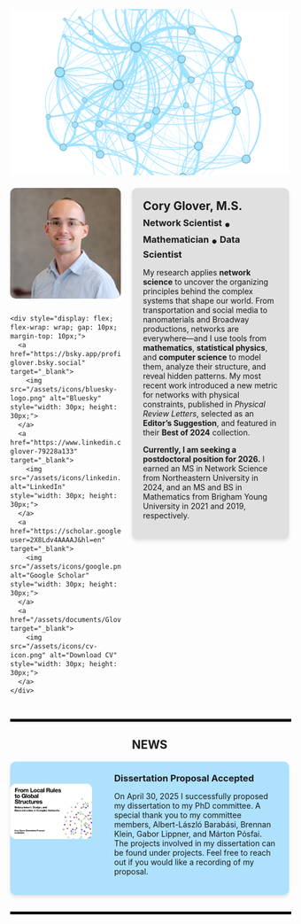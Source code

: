 <div style="width: 100%; text-align: center; margin-bottom: 20px;">
            <img src="/assets/images/banner1.png" alt="Banner Image" style="width: 100%; max-height: 300px; object-fit: cover; object-position: center 50%;">
</div>

<div style="display: flex; gap: 20px; align-items: flex-start;">

  <!-- Left Block: Picture and Icons -->
  <div style="flex: 1; max-width: 200px;">
    <img src="/assets/images/Cory.jpeg" alt="Your Image" style="width: 100%; border-radius: 10px; margin-bottom: 10px;">

    <div style="display: flex; flex-wrap: wrap; gap: 10px; margin-top: 10px;">
      <a href="https://bsky.app/profile/cory-glover.bsky.social" target="_blank">
        <img src="/assets/icons/bluesky-logo.png" alt="Bluesky" style="width: 30px; height: 30px;">
      </a>
      <a href="https://www.linkedin.com/in/cory-glover-79228a133" target="_blank">
        <img src="/assets/icons/linkedin.png" alt="LinkedIn" style="width: 30px; height: 30px;">
      </a>
      <a href="https://scholar.google.com/citations?user=2X8Ldv4AAAAJ&hl=en" target="_blank">
        <img src="/assets/icons/google.png" alt="Google Scholar" style="width: 30px; height: 30px;">
      </a>
      <a href="/assets/documents/Glover,%20Cory%20CV.pdf" target="_blank">
        <img src="/assets/icons/cv-icon.png" alt="Download CV" style="width: 30px; height: 30px;">
      </a>
    </div>
  </div>

  <!-- Right Block: Text Content -->
  <div style="flex: 2; background-color: #e0e0e0; padding: 20px; border-radius: 10px; box-shadow: 0 4px 6px rgba(0, 0, 0, 0.1);">
    <h2 style="margin: 0px 0;">Cory Glover, M.S.</h2>
    <h3 style="margin: 5px 0;">
      Network Scientist <span style="font-size: 1.5em; vertical-align: middle;">&#8226;</span> Mathematician <span style="font-size: 1.5em; vertical-align: middle;">&#8226;</span> Data Scientist
    </h3>
    <p>
    My research applies <b>network science</b> to uncover the organizing principles behind the complex systems that shape our world. From transportation and social media to nanomaterials and Broadway productions, networks are everywhere—and I use tools from <b>mathematics</b>, <b>statistical physics</b>, and <b>computer science</b> to model them, analyze their structure, and reveal hidden patterns. My most recent work introduced a new metric for networks with physical constraints, published in <i>Physical Review Letters</i>, selected as an <b>Editor’s Suggestion</b>, and featured in their <b>Best of 2024</b> collection.
    </p>
    <!-- <p>
      I'm a fifth-year PhD candidate in Network Science at Northeastern University, advised by Dr. Albert-László Barabási. I study complex systems with a focus on how local interactions give rise to large-scale patterns in data. I'm passionate about interdisciplinary research and am currently seeking postdoctoral opportunities to continue exploring complex systems through new lenses.
    </p> -->
    <!-- <p>
      My research spans network science, time series analysis, and spectral graph theory. In my dissertation, I have developed fast new metrics for quantifying entanglement in physical networks, introduced generative models to capture the rules of network assembly, and evaluated methods for reconstructing networks from node-level time-series dynamics. My work on physical entanglement was featured in Physical Review Letters' Best of 2024 edition and highlighted as an Editors’ Suggestion.
    </p> -->
    <p>
      <b>Currently, I am seeking a postdoctoral position for 2026.</b> I earned an MS in Network Science from Northeastern University in 2024, and an MS and BS in Mathematics from Brigham Young University in 2021 and 2019, respectively.
    </p>
  </div>

</div>

<hr style="width: 100%; border: 2px solid black; margin-top: 30px;">
<h2 style="text-align:center; vertical-align: middle;">
<b>NEWS</b>
</h2>

<div style="display: flex; gap: 20px; align-items: flex-start;  background-color:rgb(174, 225, 252); box-shadow: 0 4px 6px rgba(0, 0, 0, 0.1); border-radius: 10px;">

  <!-- Left Block: Picture and Icons -->
  <div style="flex: 1; max-width: 180px; display: flex; justify-content: center; align-items: center; height: 180px;">
    <img src="/assets/images/news/dissertation_proposal.png" alt="Your Image" style="max-width: 100%; max-height: 100%; border-radius: 10px;">
</div>

  <!-- Right Block: Text Content -->
  <div style="flex: 2; padding: 20px; border-radius: 10px;">
    <h3 style="margin: 0px 0;">
      Dissertation Proposal Accepted
    </h3>
    <p>
    On April 30, 2025 I successfully proposed my dissertation to my PhD committee. A special thank you to my committee members, Albert-László Barabási, Brennan Klein, Gabor Lippner, and Márton Pósfai. The projects involved in my dissertation can be found under projects. Feel free to reach out if you would like a recording of my proposal. 
    </p>
    <!-- The first two projects in my dissertation focus on physical networks, where nodes and links occupy physical space, often leading to entangled configurations. This physicality introduces unique constraints and unexplored questions in network science. In the first project, I introduce a new metric, the average crossing number, to quantify the entanglement of physical networks. I demonstrate how key network characteristics—derived from both the adjacency matrix and node positions—control the degree of entanglement. In the second project, I explore how repeated network structures emerge in nature from a set of local rules. By combining node-level rules with inherent design principles, I aim to identify the mechanisms required to successfully design a target network from a predefined set of nodes.
    In the third project, I shift focus to the limitations of reconstructing networks from node-level dynamics, as captured by time-series data. Using common network models with controlled statistics—such as density and degree heterogeneity—I investigate when and how node-level signals are sufficient or insufficient to capture the underlying network structure. This project provides new insights into the biases and challenges of network reconstruction, offering a critical perspective on the interpretability of inferred networks and highlighting the interplay between local dynamics and global structure. -->
    <!-- </p> -->
  </div>

</div>

<hr style="width: 100%; border: 2px solid black; margin-top: 30px;">


